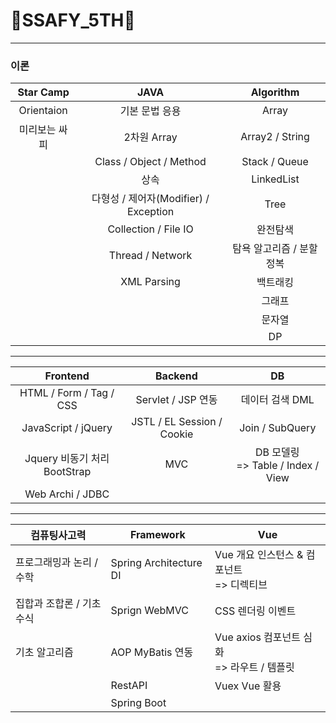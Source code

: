 # 🤜SSAFY_5TH🤛

--------------------------

### 이론

|   Star Camp   |                 JAVA                  |        Algorithm         |
| :-----------: | :-----------------------------------: | :----------------------: |
|  Orientaion   |            기본 문법 응용             |          Array           |
| 미리보는 싸피 |              2차원 Array              |     Array2 / String      |
|               |        Class / Object / Method        |      Stack / Queue       |
|               |                 상속                  |        LinkedList        |
|               | 다형성 / 제어자(Modifier) / Exception |           Tree           |
|               |         Collection / File IO          |         완전탐색         |
|               |           Thread / Network            | 탐욕 알고리즘 / 분할정복 |
|               |              XML Parsing              |         백트래킹         |
|               |                                       |          그래프          |
|               |                                       |          문자열          |
|               |                                       |            DP            |

-----

|           Frontend           |          Backend           |                    DB                     |
| :--------------------------: | :------------------------: | :---------------------------------------: |
|   HTML / Form / Tag / CSS    |     Servlet / JSP 연동     |              데이터 검색 DML              |
|     JavaScript / jQuery      | JSTL / EL Session / Cookie |              Join / SubQuery              |
| Jquery 비동기 처리 BootStrap |            MVC             | DB 모델링  <br /> => Table / Index / View |
|       Web Archi / JDBC       |                            |                                           |

-----

| 컴퓨팅사고력              | Framework              | Vue                                               |
| ------------------------- | ---------------------- | ------------------------------------------------- |
| 프로그래밍과 논리 / 수학  | Spring Architecture DI | Vue 개요 인스턴스 & 컴포넌트<br /> => 디렉티브    |
| 집합과 조합론 / 기초 수식 | Sprign WebMVC          | CSS 렌더링 이벤트                                 |
| 기초 알고리즘             | AOP MyBatis 연동       | Vue axios 컴포넌트 심화 <br /> => 라우트 / 템플릿 |
|                           | RestAPI                | Vuex Vue 활용                                     |
|                           | Spring Boot            |                                                   |